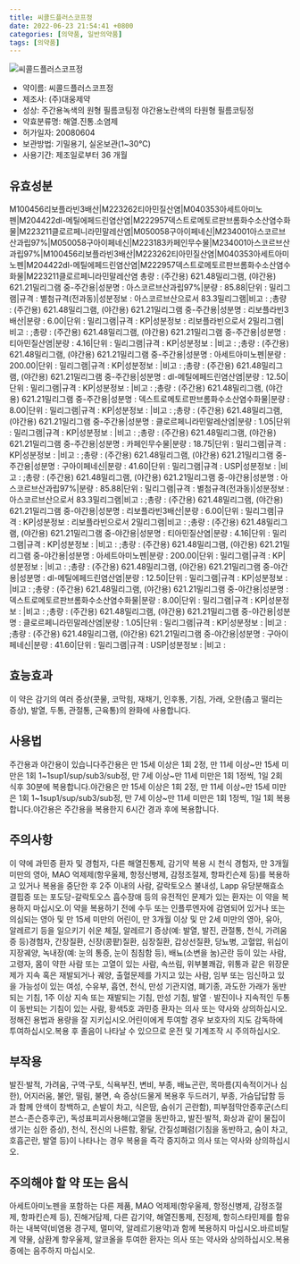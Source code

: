 ```yaml
---
title: 씨콜드플러스코프정
date: 2022-06-23 21:54:41 +0800
categories: [의약품, 일반의약품]
tags: [의약품]
---
```

![씨콜드플러스코프정](https://nedrug.mfds.go.kr/pbp/cmn/itemImageDownload/147427897731800153)

- 약이름: 씨콜드플러스코프정
- 제조사: (주)대웅제약
- 성상: 주간용녹색의 원형 필름코팅정
야간용노란색의 타원형 필름코팅정
- 약효분류명: 해열.진통.소염제
- 허가일자: 20080604
- 보관방법: 기밀용기, 실온보관(1~30℃)
- 사용기간: 제조일로부터 36 개월
## 유효성분
M100456리보플라빈3배산|M223262티아민질산염|M040353아세트아미노펜|M204422dl-메틸에페드린염산염|M222957덱스트로메토르판브롬화수소산염수화물|M223211클로르페니라민말레산염|M050058구아이페네신|M234001아스코르브산과립97%|M050058구아이페네신|M223183카페인무수물|M234001아스코르브산과립97%|M100456리보플라빈3배산|M223262티아민질산염|M040353아세트아미노펜|M204422dl-메틸에페드린염산염|M222957덱스트로메토르판브롬화수소산염수화물|M223211클로르페니라민말레산염
총량 : (주간용) 621.48밀리그램, (야간용) 621.21밀리그램 중-주간용|성분명 : 아스코르브산과립97%|분량 : 85.88|단위 : 밀리그램|규격 : 별첨규격(전과동)|성분정보 : 아스코르브산으로서 83.3밀리그램|비고 : ;총량 : (주간용) 621.48밀리그램, (야간용) 621.21밀리그램 중-주간용|성분명 : 리보플라빈3배산|분량 : 6.00|단위 : 밀리그램|규격 : KP|성분정보 : 리보플라빈으로서 2밀리그램|비고 : ;총량 : (주간용) 621.48밀리그램, (야간용) 621.21밀리그램 중-주간용|성분명 : 티아민질산염|분량 : 4.16|단위 : 밀리그램|규격 : KP|성분정보 : |비고 : ;총량 : (주간용) 621.48밀리그램, (야간용) 621.21밀리그램 중-주간용|성분명 : 아세트아미노펜|분량 : 200.00|단위 : 밀리그램|규격 : KP|성분정보 : |비고 : ;총량 : (주간용) 621.48밀리그램, (야간용) 621.21밀리그램 중-주간용|성분명 : dl-메틸에페드린염산염|분량 : 12.50|단위 : 밀리그램|규격 : KP|성분정보 : |비고 : ;총량 : (주간용) 621.48밀리그램, (야간용) 621.21밀리그램 중-주간용|성분명 : 덱스트로메토르판브롬화수소산염수화물|분량 : 8.00|단위 : 밀리그램|규격 : KP|성분정보 : |비고 : ;총량 : (주간용) 621.48밀리그램, (야간용) 621.21밀리그램 중-주간용|성분명 : 클로르페니라민말레산염|분량 : 1.05|단위 : 밀리그램|규격 : KP|성분정보 : |비고 : ;총량 : (주간용) 621.48밀리그램, (야간용) 621.21밀리그램 중-주간용|성분명 : 카페인무수물|분량 : 18.75|단위 : 밀리그램|규격 : KP|성분정보 : |비고 : ;총량 : (주간용) 621.48밀리그램, (야간용) 621.21밀리그램 중-주간용|성분명 : 구아이페네신|분량 : 41.60|단위 : 밀리그램|규격 : USP|성분정보 : |비고 : ;총량 : (주간용) 621.48밀리그램, (야간용) 621.21밀리그램 중-야간용|성분명 : 아스코르브산과립97%|분량 : 85.88|단위 : 밀리그램|규격 : 별첨규격(전과동)|성분정보 : 아스코르브산으로서 83.3밀리그램|비고 : ;총량 : (주간용) 621.48밀리그램, (야간용) 621.21밀리그램 중-야간용|성분명 : 리보플라빈3배산|분량 : 6.00|단위 : 밀리그램|규격 : KP|성분정보 : 리보플라빈으로서 2밀리그램|비고 : ;총량 : (주간용) 621.48밀리그램, (야간용) 621.21밀리그램 중-야간용|성분명 : 티아민질산염|분량 : 4.16|단위 : 밀리그램|규격 : KP|성분정보 : |비고 : ;총량 : (주간용) 621.48밀리그램, (야간용) 621.21밀리그램 중-야간용|성분명 : 아세트아미노펜|분량 : 200.00|단위 : 밀리그램|규격 : KP|성분정보 : |비고 : ;총량 : (주간용) 621.48밀리그램, (야간용) 621.21밀리그램 중-야간용|성분명 : dl-메틸에페드린염산염|분량 : 12.50|단위 : 밀리그램|규격 : KP|성분정보 : |비고 : ;총량 : (주간용) 621.48밀리그램, (야간용) 621.21밀리그램 중-야간용|성분명 : 덱스트로메토르판브롬화수소산염수화물|분량 : 8.00|단위 : 밀리그램|규격 : KP|성분정보 : |비고 : ;총량 : (주간용) 621.48밀리그램, (야간용) 621.21밀리그램 중-야간용|성분명 : 클로르페니라민말레산염|분량 : 1.05|단위 : 밀리그램|규격 : KP|성분정보 : |비고 : ;총량 : (주간용) 621.48밀리그램, (야간용) 621.21밀리그램 중-야간용|성분명 : 구아이페네신|분량 : 41.60|단위 : 밀리그램|규격 : USP|성분정보 : |비고 :
## 효능효과
이 약은 감기의 여러 증상(콧물, 코막힘, 재채기, 인후통, 기침, 가래, 오한(춥고 떨리는 증상), 발열, 두통, 관절통, 근육통)의 완화에 사용합니다.
## 사용법
주간용과 야간용이 있습니다주간용은 만 15세 이상은 1회 2정, 만 11세 이상~만 15세 미만은 1회 1~1sup1/sup/sub3/sub정, 만 7세 이상~만 11세 미만은 1회 1정씩, 1일 2회 식후 30분에 복용합니다.야간용은 만 15세 이상은 1회 2정, 만 11세 이상~만 15세 미만은 1회 1~1sup1/sup/sub3/sub정, 만 7세 이상~만 11세 미만은 1회 1정씩, 1일 1회 복용합니다.야간용은 주간용을 복용한지 6시간 경과 후에 복용합니다.
## 주의사항
이 약에 과민증 환자 및 경험자, 다른 해열진통제, 감기약 복용 시 천식 경험자, 만 3개월 미만의 영아, MAO 억제제(항우울제, 항정신병제, 감정조절제, 항파킨슨제 등)를 복용하고 있거나 복용을 중단한 후 2주 이내의 사람, 갈락토오스 불내성, Lapp 유당분해효소 결핍증 또는 포도당-갈락토오스 흡수장애 등의 유전적인 문제가 있는 환자는 이 약을 복용하지 마십시오.이 약을 복용하기 전에 수두 또는 인플루엔자에 감염되어 있거나 또는 의심되는 영아 및 만 15세 미만의 어린이, 만 3개월 이상 및 만 2세 미만의 영아, 유아, 알레르기 등을 일으키기 쉬운 체질, 알레르기 증상(예: 발열, 발진, 관절통, 천식, 가려움증 등)경험자, 간장질환, 신장(콩팥)질환, 심장질환, 갑상선질환, 당뇨병, 고혈압, 위십이지장궤양, 녹내장(예: 눈의 통증, 눈이 침침함 등), 배뇨(소변을 눔)곤란 등이 있는 사람, 고령자, 몸이 약한 사람 또는 고열이 있는 사람, 속쓰림, 위부불쾌감, 위통과 같은 위장문제가 지속 혹은 재발되거나 궤양, 출혈문제를 가지고 있는 사람, 임부 또는 임신하고 있을 가능성이 있는 여성, 수유부, 흡연, 천식, 만성 기관지염, 폐기종, 과도한 가래가 동반되는 기침, 1주 이상 지속 또는 재발되는 기침, 만성 기침, 발열ㆍ발진이나 지속적인 두통이 동반되는 기침이 있는 사람, 황색5호 과민증 환자는 의사 또는 약사와 상의하십시오.정해진 용법과 용량을 잘 지키십시오.어린이에게 투여할 경우 보호자의 지도 감독하에 투여하십시오.복용 후 졸음이 나타날 수 있으므로 운전 및 기계조작 시 주의하십시오.
## 부작용
발진·발적, 가려움, 구역·구토, 식욕부진, 변비, 부종, 배뇨곤란, 목마름(지속적이거나 심한), 어지러움, 불안, 떨림, 불면, 쇽 증상(드물게 복용후 두드러기, 부종, 가슴답답함 등과 함께 안색이 창백하고, 손발이 차고, 식은땀, 숨쉬기 곤란함), 피부점막안증후군(스티븐스-존슨증후군), 독성표피괴사용해(고열을 동반하고, 발진·발적, 화상과 같이 물집이 생기는 심한 증상), 천식, 전신의 나른함, 황달, 간질성폐렴(기침을 동반하고, 숨이 차고, 호흡곤란, 발열 등)이 나타나는 경우 복용을 즉각 중지하고 의사 또는 약사와 상의하십시오.
## 주의해야 할 약 또는 음식
아세트아미노펜을 포함하는 다른 제품, MAO 억제제(항우울제, 항정신병제, 감정조절제, 항파킨슨제 등), 진해거담제, 다른 감기약, 해열진통제, 진정제, 항히스타민제를 함유하는 내복약(비염용 경구제, 멀미약, 알레르기용약)과 함께 복용하지 마십시오.바르비탈계 약물, 삼환계 항우울제, 알코올을 투여한 환자는 의사 또는 약사와 상의하십시오.복용 중에는 음주하지 마십시오.
